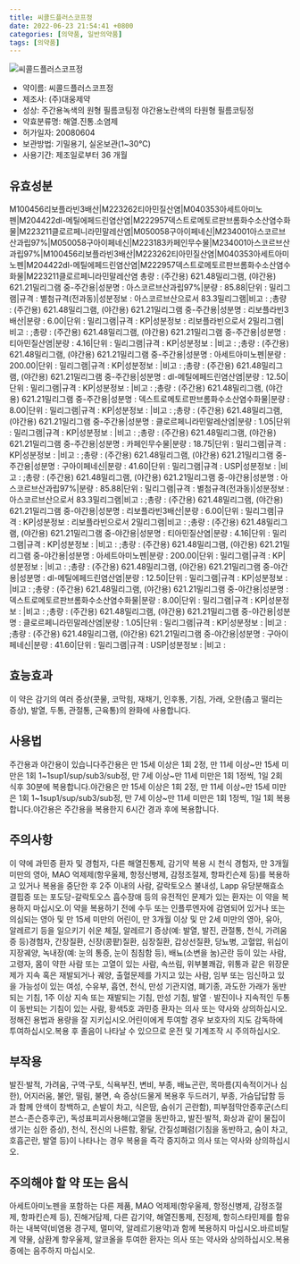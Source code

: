 ```yaml
---
title: 씨콜드플러스코프정
date: 2022-06-23 21:54:41 +0800
categories: [의약품, 일반의약품]
tags: [의약품]
---
```

![씨콜드플러스코프정](https://nedrug.mfds.go.kr/pbp/cmn/itemImageDownload/147427897731800153)

- 약이름: 씨콜드플러스코프정
- 제조사: (주)대웅제약
- 성상: 주간용녹색의 원형 필름코팅정
야간용노란색의 타원형 필름코팅정
- 약효분류명: 해열.진통.소염제
- 허가일자: 20080604
- 보관방법: 기밀용기, 실온보관(1~30℃)
- 사용기간: 제조일로부터 36 개월
## 유효성분
M100456리보플라빈3배산|M223262티아민질산염|M040353아세트아미노펜|M204422dl-메틸에페드린염산염|M222957덱스트로메토르판브롬화수소산염수화물|M223211클로르페니라민말레산염|M050058구아이페네신|M234001아스코르브산과립97%|M050058구아이페네신|M223183카페인무수물|M234001아스코르브산과립97%|M100456리보플라빈3배산|M223262티아민질산염|M040353아세트아미노펜|M204422dl-메틸에페드린염산염|M222957덱스트로메토르판브롬화수소산염수화물|M223211클로르페니라민말레산염
총량 : (주간용) 621.48밀리그램, (야간용) 621.21밀리그램 중-주간용|성분명 : 아스코르브산과립97%|분량 : 85.88|단위 : 밀리그램|규격 : 별첨규격(전과동)|성분정보 : 아스코르브산으로서 83.3밀리그램|비고 : ;총량 : (주간용) 621.48밀리그램, (야간용) 621.21밀리그램 중-주간용|성분명 : 리보플라빈3배산|분량 : 6.00|단위 : 밀리그램|규격 : KP|성분정보 : 리보플라빈으로서 2밀리그램|비고 : ;총량 : (주간용) 621.48밀리그램, (야간용) 621.21밀리그램 중-주간용|성분명 : 티아민질산염|분량 : 4.16|단위 : 밀리그램|규격 : KP|성분정보 : |비고 : ;총량 : (주간용) 621.48밀리그램, (야간용) 621.21밀리그램 중-주간용|성분명 : 아세트아미노펜|분량 : 200.00|단위 : 밀리그램|규격 : KP|성분정보 : |비고 : ;총량 : (주간용) 621.48밀리그램, (야간용) 621.21밀리그램 중-주간용|성분명 : dl-메틸에페드린염산염|분량 : 12.50|단위 : 밀리그램|규격 : KP|성분정보 : |비고 : ;총량 : (주간용) 621.48밀리그램, (야간용) 621.21밀리그램 중-주간용|성분명 : 덱스트로메토르판브롬화수소산염수화물|분량 : 8.00|단위 : 밀리그램|규격 : KP|성분정보 : |비고 : ;총량 : (주간용) 621.48밀리그램, (야간용) 621.21밀리그램 중-주간용|성분명 : 클로르페니라민말레산염|분량 : 1.05|단위 : 밀리그램|규격 : KP|성분정보 : |비고 : ;총량 : (주간용) 621.48밀리그램, (야간용) 621.21밀리그램 중-주간용|성분명 : 카페인무수물|분량 : 18.75|단위 : 밀리그램|규격 : KP|성분정보 : |비고 : ;총량 : (주간용) 621.48밀리그램, (야간용) 621.21밀리그램 중-주간용|성분명 : 구아이페네신|분량 : 41.60|단위 : 밀리그램|규격 : USP|성분정보 : |비고 : ;총량 : (주간용) 621.48밀리그램, (야간용) 621.21밀리그램 중-야간용|성분명 : 아스코르브산과립97%|분량 : 85.88|단위 : 밀리그램|규격 : 별첨규격(전과동)|성분정보 : 아스코르브산으로서 83.3밀리그램|비고 : ;총량 : (주간용) 621.48밀리그램, (야간용) 621.21밀리그램 중-야간용|성분명 : 리보플라빈3배산|분량 : 6.00|단위 : 밀리그램|규격 : KP|성분정보 : 리보플라빈으로서 2밀리그램|비고 : ;총량 : (주간용) 621.48밀리그램, (야간용) 621.21밀리그램 중-야간용|성분명 : 티아민질산염|분량 : 4.16|단위 : 밀리그램|규격 : KP|성분정보 : |비고 : ;총량 : (주간용) 621.48밀리그램, (야간용) 621.21밀리그램 중-야간용|성분명 : 아세트아미노펜|분량 : 200.00|단위 : 밀리그램|규격 : KP|성분정보 : |비고 : ;총량 : (주간용) 621.48밀리그램, (야간용) 621.21밀리그램 중-야간용|성분명 : dl-메틸에페드린염산염|분량 : 12.50|단위 : 밀리그램|규격 : KP|성분정보 : |비고 : ;총량 : (주간용) 621.48밀리그램, (야간용) 621.21밀리그램 중-야간용|성분명 : 덱스트로메토르판브롬화수소산염수화물|분량 : 8.00|단위 : 밀리그램|규격 : KP|성분정보 : |비고 : ;총량 : (주간용) 621.48밀리그램, (야간용) 621.21밀리그램 중-야간용|성분명 : 클로르페니라민말레산염|분량 : 1.05|단위 : 밀리그램|규격 : KP|성분정보 : |비고 : ;총량 : (주간용) 621.48밀리그램, (야간용) 621.21밀리그램 중-야간용|성분명 : 구아이페네신|분량 : 41.60|단위 : 밀리그램|규격 : USP|성분정보 : |비고 :
## 효능효과
이 약은 감기의 여러 증상(콧물, 코막힘, 재채기, 인후통, 기침, 가래, 오한(춥고 떨리는 증상), 발열, 두통, 관절통, 근육통)의 완화에 사용합니다.
## 사용법
주간용과 야간용이 있습니다주간용은 만 15세 이상은 1회 2정, 만 11세 이상~만 15세 미만은 1회 1~1sup1/sup/sub3/sub정, 만 7세 이상~만 11세 미만은 1회 1정씩, 1일 2회 식후 30분에 복용합니다.야간용은 만 15세 이상은 1회 2정, 만 11세 이상~만 15세 미만은 1회 1~1sup1/sup/sub3/sub정, 만 7세 이상~만 11세 미만은 1회 1정씩, 1일 1회 복용합니다.야간용은 주간용을 복용한지 6시간 경과 후에 복용합니다.
## 주의사항
이 약에 과민증 환자 및 경험자, 다른 해열진통제, 감기약 복용 시 천식 경험자, 만 3개월 미만의 영아, MAO 억제제(항우울제, 항정신병제, 감정조절제, 항파킨슨제 등)를 복용하고 있거나 복용을 중단한 후 2주 이내의 사람, 갈락토오스 불내성, Lapp 유당분해효소 결핍증 또는 포도당-갈락토오스 흡수장애 등의 유전적인 문제가 있는 환자는 이 약을 복용하지 마십시오.이 약을 복용하기 전에 수두 또는 인플루엔자에 감염되어 있거나 또는 의심되는 영아 및 만 15세 미만의 어린이, 만 3개월 이상 및 만 2세 미만의 영아, 유아, 알레르기 등을 일으키기 쉬운 체질, 알레르기 증상(예: 발열, 발진, 관절통, 천식, 가려움증 등)경험자, 간장질환, 신장(콩팥)질환, 심장질환, 갑상선질환, 당뇨병, 고혈압, 위십이지장궤양, 녹내장(예: 눈의 통증, 눈이 침침함 등), 배뇨(소변을 눔)곤란 등이 있는 사람, 고령자, 몸이 약한 사람 또는 고열이 있는 사람, 속쓰림, 위부불쾌감, 위통과 같은 위장문제가 지속 혹은 재발되거나 궤양, 출혈문제를 가지고 있는 사람, 임부 또는 임신하고 있을 가능성이 있는 여성, 수유부, 흡연, 천식, 만성 기관지염, 폐기종, 과도한 가래가 동반되는 기침, 1주 이상 지속 또는 재발되는 기침, 만성 기침, 발열ㆍ발진이나 지속적인 두통이 동반되는 기침이 있는 사람, 황색5호 과민증 환자는 의사 또는 약사와 상의하십시오.정해진 용법과 용량을 잘 지키십시오.어린이에게 투여할 경우 보호자의 지도 감독하에 투여하십시오.복용 후 졸음이 나타날 수 있으므로 운전 및 기계조작 시 주의하십시오.
## 부작용
발진·발적, 가려움, 구역·구토, 식욕부진, 변비, 부종, 배뇨곤란, 목마름(지속적이거나 심한), 어지러움, 불안, 떨림, 불면, 쇽 증상(드물게 복용후 두드러기, 부종, 가슴답답함 등과 함께 안색이 창백하고, 손발이 차고, 식은땀, 숨쉬기 곤란함), 피부점막안증후군(스티븐스-존슨증후군), 독성표피괴사용해(고열을 동반하고, 발진·발적, 화상과 같이 물집이 생기는 심한 증상), 천식, 전신의 나른함, 황달, 간질성폐렴(기침을 동반하고, 숨이 차고, 호흡곤란, 발열 등)이 나타나는 경우 복용을 즉각 중지하고 의사 또는 약사와 상의하십시오.
## 주의해야 할 약 또는 음식
아세트아미노펜을 포함하는 다른 제품, MAO 억제제(항우울제, 항정신병제, 감정조절제, 항파킨슨제 등), 진해거담제, 다른 감기약, 해열진통제, 진정제, 항히스타민제를 함유하는 내복약(비염용 경구제, 멀미약, 알레르기용약)과 함께 복용하지 마십시오.바르비탈계 약물, 삼환계 항우울제, 알코올을 투여한 환자는 의사 또는 약사와 상의하십시오.복용 중에는 음주하지 마십시오.
